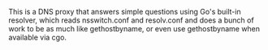 This is a DNS proxy that answers simple questions using Go's built-in resolver, which reads nsswitch.conf and resolv.conf and does a bunch of work to be as much like  gethostbyname, or even use gethostbyname when available via cgo.
